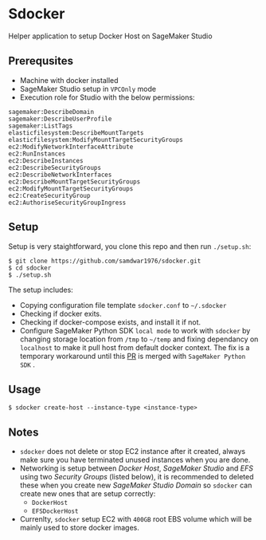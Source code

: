 # Sdocker
Helper application to setup Docker Host on SageMaker Studio
## Prerequsites
- Machine with docker installed
- SageMaker Studio setup in `VPCOnly` mode
- Execution role for Studio with the below permissions:
```
sagemaker:DescribeDomain
sagemaker:DescribeUserProfile
sagemaker:ListTags
elasticfilesystem:DescribeMountTargets
elasticfilesystem:ModifyMountTargetSecurityGroups
ec2:ModifyNetworkInterfaceAttribute
ec2:RunInstances
ec2:DescribeInstances
ec2:DescribeSecurityGroups
ec2:DescribeNetworkInterfaces
ec2:DescribeMountTargetSecurityGroups
ec2:ModifyMountTargetSecurityGroups
ec2:CreateSecurityGroup
ec2:AuthoriseSecurityGroupIngress
```
## Setup
Setup is very staightforward, you clone this repo and then run `./setup.sh`:
```
$ git clone https://github.com/samdwar1976/sdocker.git
$ cd sdocker
$ ./setup.sh
```
The setup includes:
- Copying configuration file template `sdocker.conf` to `~/.sdocker`
- Checking if docker exits.
- Checking if docker-compose exists, and install it if not.
- Configure SageMaker Python SDK `local mode` to work with `sdocker` by changing storage location from `/tmp` to `~/temp` and fixing dependancy on `localhost` to make it pull host from default docker context. The fix is a temporary workaround until this [PR](https://github.com/aws/sagemaker-python-sdk/pull/2864) is merged with `SageMaker Python SDK` .
## Usage
```
$ sdocker create-host --instance-type <instance-type>
```
## Notes
- `sdocker` does not delete or stop EC2 instance after it created, always make sure you have terminated unused instances when you are done.
- Networking is setup between *Docker Host*, *SageMaker Studio* and *EFS* using two *Security Groups* (listed below), it is recommended to deleted these when you create new *SageMaker Studio Domain* so `sdocker` can create new ones that are setup correctly:
  - `DockerHost`
  - `EFSDockerHost`
- Currenlty, `sdocker` setup EC2 with `400GB` root EBS volume which will be mainly used to store docker images.

